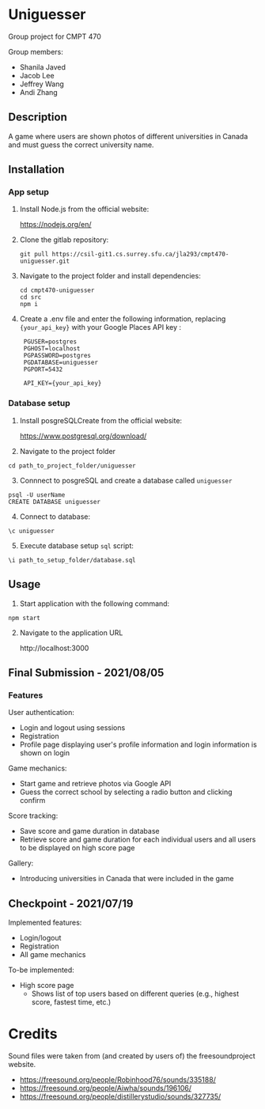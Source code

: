 # Uniguesser

Group project for CMPT 470

Group members:
- Shanila Javed
- Jacob Lee
- Jeffrey Wang
- Andi Zhang

## Description

A game where users are shown photos of different universities in Canada and must guess the correct university name.

## Installation

### App setup
1. Install Node.js from the official website:
  
    https://nodejs.org/en/

2. Clone the gitlab repository:

    ```
    git pull https://csil-git1.cs.surrey.sfu.ca/jla293/cmpt470-uniguesser.git
    ```

3. Navigate to the project folder and install dependencies:

    ```
    cd cmpt470-uniguesser
    cd src
    npm i
    ```

4. Create a .env file and enter the following information, replacing `{your_api_key}` with your Google Places API key :
   
   ```
    PGUSER=postgres
    PGHOST=localhost
    PGPASSWORD=postgres
    PGDATABASE=uniguesser
    PGPORT=5432

    API_KEY={your_api_key}
   ```

### Database setup
1. Install posgreSQLCreate from the official website:
    
    https://www.postgresql.org/download/

2. Navigate to the project folder
  ```
  cd path_to_project_folder/uniguesser
  ```

3. Connnect to posgreSQL and create a database called `uniguesser`
  ```
  psql -U userName
  CREATE DATABASE uniguesser
  ```

4. Connect to database:
  ```
  \c uniguesser
  ```


5. Execute database setup `sql` script:
  ```
  \i path_to_setup_folder/database.sql
  ```
   

## Usage

1. Start application with the following command:
  ```
  npm start
  ```

2. Navigate to the application URL
  
    http://localhost:3000

## Final Submission - 2021/08/05

### Features
User authentication:
- Login and logout using sessions
- Registration
- Profile page displaying user's profile information and login information is shown on login
  
Game mechanics:
- Start game and retrieve photos via Google API
- Guess the correct school by selecting a radio button and clicking confirm

Score tracking:
- Save score and game duration in database
- Retrieve score and game duration for each individual users and all users to be displayed on high score page

Gallery:
- Introducing universities in Canada that were included in the game

## Checkpoint - 2021/07/19

Implemented features:
- Login/logout
- Registration
- All game mechanics
  
To-be implemented:
- High score page
  - Shows list of top users based on different queries (e.g., highest score, fastest time, etc.)

# Credits

Sound files were taken from (and created by users of) the freesoundproject website.

* https://freesound.org/people/Robinhood76/sounds/335188/
* https://freesound.org/people/Aiwha/sounds/196106/
* https://freesound.org/people/distillerystudio/sounds/327735/